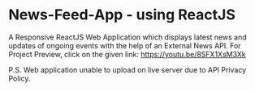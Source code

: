 # News-Feed-App - using ReactJS

A Responsive ReactJS Web Application which displays latest news and updates of ongoing events with the help of an External News API.
For Project Preview, click on the given link: 
https://youtu.be/8SFX1XsM3Xk




P.S. Web application unable to upload on live server due to API Privacy Policy.
